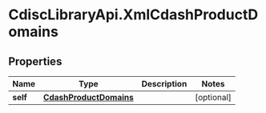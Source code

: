 # CdiscLibraryApi.XmlCdashProductDomains

## Properties

Name | Type | Description | Notes
------------ | ------------- | ------------- | -------------
**self** | [**CdashProductDomains**](CdashProductDomains.md) |  | [optional] 


